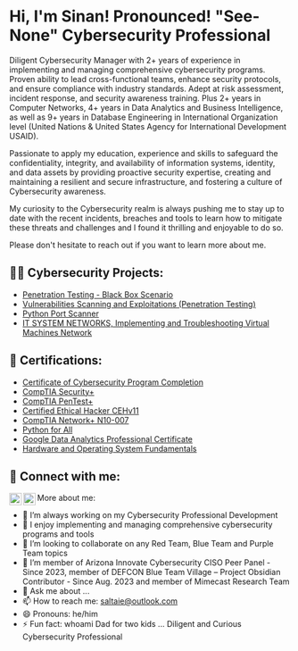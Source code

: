 <h1>Hi, I'm Sinan! Pronounced!  "See-None"  Cybersecurity Professional </h1>

</h2> Diligent Cybersecurity Manager with 2+ years of experience in implementing and managing comprehensive cybersecurity programs. Proven ability to lead cross-functional teams, enhance security protocols, and ensure compliance with industry standards. Adept at risk assessment, incident response, and security awareness training. Plus 2+ years in Computer Networks, 4+ years in Data Analytics and Business Intelligence, as well as 9+ years in Database Engineering in International Organization level (United Nations & United States Agency for International Development USAID).

Passionate to apply my education, experience and skills to safeguard the confidentiality, integrity, and availability of information systems, identity, and data assets by providing proactive security expertise, creating and maintaining a resilient and secure infrastructure, and fostering a culture of Cybersecurity awareness.

My curiosity to the Cybersecurity realm is always pushing me to stay up to date with the recent incidents, breaches and tools to learn how to mitigate these threats and challenges and I found it thrilling and enjoyable to do so. 

Please don't hesitate to reach out if you want to learn more about me. </h2>

<h2>👨‍💻 Cybersecurity Projects:</h2>

  - [Penetration Testing - Black Box Scenario](https://drive.google.com/file/d/1_8Ho4xmQaDI83X1UXul95tCjvL7iNYtx/view)
  - [Vulnerabilities Scanning and Exploitations (Penetration Testing)](https://drive.google.com/file/d/1i9tA5v5LtEJ4Zzb9gJnjh6ICpkvFrY2C/view)
  - [Python Port Scanner](https://drive.google.com/file/d/16eleIiiQ5P5xN9tD3E-PH77lmMvnEWCr/view)
  - [IT SYSTEM NETWORKS, Implementing and Troubleshooting Virtual Machines Network](https://drive.google.com/file/d/1cZ5mWTFNqf069xQtTjPrCE3wEAF201v4/view)

<h2>📃 Certifications:</h2>

   - [Certificate of Cybersecurity Program Completion](https://drive.google.com/file/d/1SqxToTy25XAB5xfWOMNqke3gFUGsHoRn/view?usp=sharing)
   - [CompTIA Security+](https://www.credly.com/badges/d68e64ba-7a56-426f-b1bd-bbf9a3f13c9b/public_url)
   - [CompTIA PenTest+](https://www.credly.com/badges/9f29460e-1153-4221-b14a-f6b877157f3d/public_url)
   - [Certified Ethical Hacker CEHv11](https://www.credly.com/badges/8f0204d5-9be2-4636-bee6-9f68455f3268/public_url)
   - [CompTIA Network+ N10-007](https://www.credly.com/badges/b4872010-65b0-4166-bfb0-04598e0b5f05/public_url)
   - [Python for All](https://www.credly.com/badges/064beac3-6005-4473-b2cd-de3aed69aa88/public_url)
   - [Google Data Analytics Professional Certificate](https://www.credly.com/badges/0c50a804-3cba-4581-92c7-ed9baf0b0aa4/public_url)
   - [Hardware and Operating System Fundamentals](https://www.credly.com/badges/d0d13d08-8f99-434a-9de7-f4e09d3b9aec/public_url)
   
    
<h2> 🤳 Connect with me:</h2>

[<img align="left" alt="saltaie | Twitter" width="22px" src="https://cdn.jsdelivr.net/npm/simple-icons@v3/icons/twitter.svg" />][twitter]
[<img align="left" alt="saltaie | LinkedIn" width="22px" src="https://cdn.jsdelivr.net/npm/simple-icons@v3/icons/linkedin.svg" />][linkedin]

[twitter]: https://twitter.com/saltaie_infosec
[linkedin]: https://linkedin.com/in/sinan-al-taie



More about me:

- 🔭 I’m always working on my Cybersecurity Professional Development
- 🌱 I enjoy implementing and managing comprehensive cybersecurity programs and tools
- 👯 I’m looking to collaborate on any Red Team, Blue Team and Purple Team topics
- 🤔 I’m member of Arizona Innovate Cybersecurity CISO Peer Panel - Since 2023, member of DEFCON Blue Team Village – Project Obsidian Contributor - Since Aug. 2023 and 
      member of Mimecast Research Team
- 💬 Ask me about ...
- 📫 How to reach me: saltaie@outlook.com
- 😄 Pronouns: he/him
- ⚡ Fun fact: whoami Dad for two kids ... Diligent and Curious Cybersecurity Professional  

